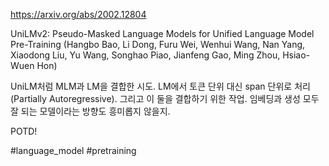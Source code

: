 https://arxiv.org/abs/2002.12804

UniLMv2: Pseudo-Masked Language Models for Unified Language Model Pre-Training (Hangbo Bao, Li Dong, Furu Wei, Wenhui Wang, Nan Yang, Xiaodong Liu, Yu Wang, Songhao Piao, Jianfeng Gao, Ming Zhou, Hsiao-Wuen Hon)

UniLM처럼 MLM과 LM을 결합한 시도. LM에서 토큰 단위 대신 span 단위로 처리(Partially Autoregressive). 그리고 이 둘을 결합하기 위한 작업. 임베딩과 생성 모두 잘 되는 모델이라는 방향도 흥미롭지 않을지.

POTD!

#language_model #pretraining